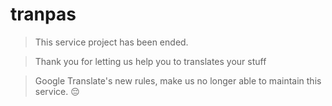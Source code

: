 # tranpas
> This service project has been ended.

> Thank you for letting us help you to translates your stuff

> Google Translate's new rules, make us no longer able to maintain this service. 😔
